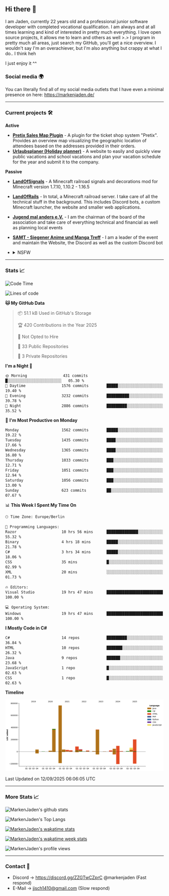 ## Hi there 👋
I am Jaden, currently 22 years old and a professional junior software developer with completed vocational qualification. I am always and at all times learning and kind of interested in pretty much everything. I love open source projects, it allows me to learn and others as well >.>
I program in pretty much all areas, just search my GitHub, you'll get a nice overview.
I wouldn't say I'm an overachiever, but I'm also anything but crappy at what I do.. I think heh

I just enjoy it ^^

### Social media 🌍

You can literally find all of my social media outlets that I have even a minimal presence on here: https://markenjaden.de/

---

### Current projects 🛠

**Active**
* [**Pretix Sales Map Plugin**](https://github.com/MarkenJaden/pretix-map) - A plugin for the ticket shop system "Pretix". Provides an overview map visualizing the geographic location of attendees based on the addresses provided in their orders.
* [**Urlaubsplaner (Holiday planner)**](https://github.com/MarkenJaden/Urlaubsplaner) - A website to easily and quickly view public vacations and school vacations and plan your vacation schedule for the year and submit it to the company.

**Passive**
* [**LandOfSignals**](https://github.com/LandOfRails/LandOfSignals) - A Minecraft railroad signals and decorations mod for Minecraft version 1.7.10, 1.10.2 - 1.16.5
* [**LandOfRails**](https://github.com/LandOfRails) - In total, a Minecraft railroad server. I take care of all the technical stuff in the background. This includes Discord bots, a custom Minecraft launcher, the website and smaller web applications.
* [**Jugend mal anders e.V.**](https://jugendmalanders.de/) - I am the chairman of the board of the association and take care of everything technical and financial as well as planning local events
* [**SAMT - Siegener Anime und Manga Treff**](https://github.com/Siegener-Anime-und-Manga-Treff-SAMT) - I am a leader of the event and maintain the Website, the Discord as well as the custom Discord bot
* <details> 
  <summary>NSFW</summary>
  **Active**
  
  [**Nekos**](https://github.com/MarkenJaden/Nekos) - Website providing you with random lewd neko pics
  
</details>

---

### Stats 📈

<!--START_SECTION:waka-->
![Code Time](http://img.shields.io/badge/Code%20Time-1%2C440%20hrs%2024%20mins-blue)

![Lines of code](https://img.shields.io/badge/From%20Hello%20World%20I%27ve%20Written-2.2%20million%20lines%20of%20code-blue)

**🐱 My GitHub Data** 

> 📦 51.1 kB Used in GitHub's Storage 
 > 
> 🏆 420 Contributions in the Year 2025
 > 
> 🚫 Not Opted to Hire
 > 
> 📜 33 Public Repositories 
 > 
> 🔑 3 Private Repositories 
 > 
**I'm a Night 🦉** 

```text
🌞 Morning                431 commits         █░░░░░░░░░░░░░░░░░░░░░░░░   05.30 % 
🌆 Daytime                1576 commits        █████░░░░░░░░░░░░░░░░░░░░   19.40 % 
🌃 Evening                3232 commits        ██████████░░░░░░░░░░░░░░░   39.78 % 
🌙 Night                  2886 commits        █████████░░░░░░░░░░░░░░░░   35.52 % 
```
📅 **I'm Most Productive on Monday** 

```text
Monday                   1562 commits        █████░░░░░░░░░░░░░░░░░░░░   19.22 % 
Tuesday                  1435 commits        ████░░░░░░░░░░░░░░░░░░░░░   17.66 % 
Wednesday                1365 commits        ████░░░░░░░░░░░░░░░░░░░░░   16.80 % 
Thursday                 1033 commits        ███░░░░░░░░░░░░░░░░░░░░░░   12.71 % 
Friday                   1051 commits        ███░░░░░░░░░░░░░░░░░░░░░░   12.94 % 
Saturday                 1056 commits        ███░░░░░░░░░░░░░░░░░░░░░░   13.00 % 
Sunday                   623 commits         ██░░░░░░░░░░░░░░░░░░░░░░░   07.67 % 
```


📊 **This Week I Spent My Time On** 

```text
🕑︎ Time Zone: Europe/Berlin

💬 Programming Languages: 
Razor                    10 hrs 56 mins      ██████████████░░░░░░░░░░░   55.32 % 
Binary                   4 hrs 18 mins       █████░░░░░░░░░░░░░░░░░░░░   21.78 % 
C#                       3 hrs 34 mins       █████░░░░░░░░░░░░░░░░░░░░   18.06 % 
CSS                      35 mins             █░░░░░░░░░░░░░░░░░░░░░░░░   02.99 % 
XML                      20 mins             ░░░░░░░░░░░░░░░░░░░░░░░░░   01.73 % 

🔥 Editors: 
Visual Studio            19 hrs 47 mins      █████████████████████████   100.00 % 

💻 Operating System: 
Windows                  19 hrs 47 mins      █████████████████████████   100.00 % 
```

**I Mostly Code in C#** 

```text
C#                       14 repos            █████████░░░░░░░░░░░░░░░░   36.84 % 
HTML                     10 repos            ███████░░░░░░░░░░░░░░░░░░   26.32 % 
Java                     9 repos             ██████░░░░░░░░░░░░░░░░░░░   23.68 % 
JavaScript               1 repo              █░░░░░░░░░░░░░░░░░░░░░░░░   02.63 % 
CSS                      1 repo              █░░░░░░░░░░░░░░░░░░░░░░░░   02.63 % 
```



**Timeline**

![Lines of Code chart](https://raw.githubusercontent.com/MarkenJaden/MarkenJaden/main/assets/bar_graph.png)


 Last Updated on 12/09/2025 06:06:05 UTC
<!--END_SECTION:waka-->

---

### More Stats 📈

![MarkenJaden's github stats](https://github-readme-stats.vercel.app/api?username=MarkenJaden&count_private=true&show_icons=true&theme=radical)

![MarkenJaden's Top Langs](https://github-readme-stats.vercel.app/api/top-langs/?username=MarkenJaden&theme=radical)

[![MarkenJaden's wakatime stats](https://github-readme-stats.vercel.app/api/wakatime?username=MarkenJaden&theme=radical)](https://wakatime.com/@17f322c9-222a-48b4-9e15-983c41f7aed4)

[![MarkenJaden's wakatime week stats](https://wakatime.com/badge/user/17f322c9-222a-48b4-9e15-983c41f7aed4.svg)](https://wakatime.com/@17f322c9-222a-48b4-9e15-983c41f7aed4)

<!--[![MarkenJaden's Codewars stats](https://www.codewars.com/users/MarkenJaden/badges/large)](https://www.codewars.com/users/MarkenJaden)-->

![MarkenJaden's profile views](https://komarev.com/ghpvc/?username=MarkenJaden)

---

### Contact 💌

* Discord -> https://discord.gg/ZZGTwCZprC @markenjaden (Fast respond)
* E-Mail -> jjsch1410@gmail.com (Slow respond)



<!--
**MarkenJaden/MarkenJaden** is a ✨ _special_ ✨ repository because its `README.md` (this file) appears on your GitHub profile.

Here are some ideas to get you started:

- 🔭 I’m currently working on ...
- 🌱 I’m currently learning ...
- 👯 I’m looking to collaborate on ...
- 🤔 I’m looking for help with ...
- 💬 Ask me about ...
- 📫 How to reach me: ...
- 😄 Pronouns: ...
- ⚡ Fun fact: ...
-->
